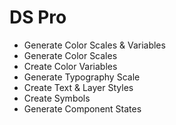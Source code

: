 # DS Pro

- Generate Color Scales & Variables
- Generate Color Scales
- Create Color Variables
- Generate Typography Scale
- Create Text & Layer Styles
- Create Symbols
- Generate Component States
